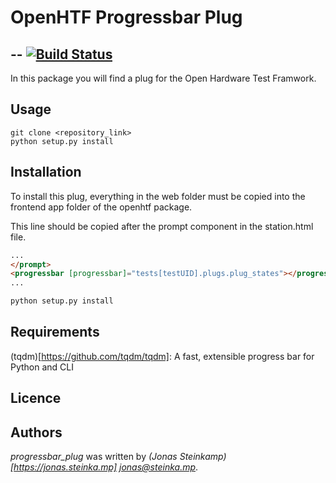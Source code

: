 # OpenHTF Progressbar Plug
-- 
[![Build Status](https://travis-ci.org/jo-nas/progressbar_plug.svg?branch=master)](https://travis-ci.org/jo-nas/progressbar_plug)
-- 

In this package you will find a plug for the Open Hardware Test Framwork.

## Usage
```
git clone <repository_link>
python setup.py install
```

## Installation
To install this plug, everything in the web folder must be copied into the frontend app folder of the openhtf package.

This line should be copied after the prompt component in the station.html file.
```html
...
</prompt>
<progressbar [progressbar]="tests[testUID].plugs.plug_states"></progressbar>
...
```

```bash
python setup.py install
```

## Requirements
(tqdm)[https://github.com/tqdm/tqdm]: A fast, extensible progress bar for Python and CLI

## Licence

## Authors
*progressbar_plug* was written by *(Jonas Steinkamp)[https://jonas.steinka.mp] <jonas@steinka.mp>*.
